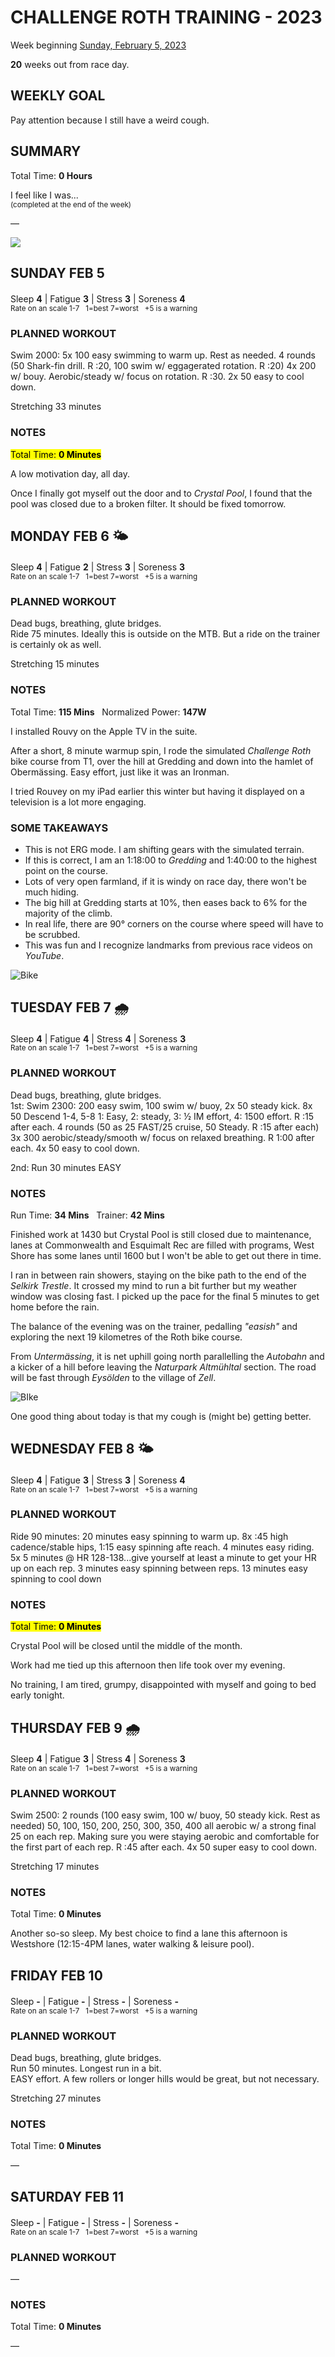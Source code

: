 # CHALLENGE ROTH TRAINING - 2023
Week beginning [Sunday, February 5, 2023](javascript:flick('sun');)

**20** weeks out from race day.

## WEEKLY GOAL
Pay attention because I still have a weird cough.

## SUMMARY
Total Time: **0 Hours**

I feel like I was...
<br /><sup>(completed at the end of the week)</sup>

&mdash;

![](/assets/jpg/II-9x550.jpeg)

## SUNDAY FEB 5
Sleep **4** | Fatigue **3** | Stress **3** | Soreness **4**
<sup><br />Rate on an scale 1-7 &nbsp; 1=best 7=worst &nbsp; +5 is a warning</sup>

### PLANNED WORKOUT
Swim 2000: 
5x 100 easy swimming to warm up. Rest as needed. 
4 rounds (50 Shark-fin drill. R :20, 100 swim w/ eggagerated rotation. R :20)
4x 200 w/ bouy. Aerobic/steady w/ focus on rotation. R :30. 
2x 50 easy to cool down. 

Stretching 33 minutes

### NOTES
<mark>Total Time: **0 Minutes**</mark>

A low motivation day, all day.

Once I finally got myself out the door and to _Crystal Pool_, 
I found that the pool was closed due to a broken filter.  It 
should be fixed tomorrow.

<!---->
## MONDAY FEB 6 🌤
Sleep **4** | Fatigue **2** | Stress **3** | Soreness **3**
<sup><br />Rate on an scale 1-7 &nbsp; 1=best 7=worst &nbsp; +5 is a warning</sup>

### PLANNED WORKOUT
Dead bugs, breathing, glute bridges.  
Ride 75 minutes. Ideally this is outside on the MTB. But a ride on the trainer is certainly ok as well. 

Stretching 15 minutes

### NOTES
Total Time: **115 Mins** &nbsp; Normalized Power: **147W**

I installed Rouvy on the Apple TV in the suite.  

After a short, 8 minute warmup spin, I rode the simulated 
_Challenge Roth_ bike course from T1, over the hill at Gredding 
and down into the hamlet of Obermässing.  Easy effort, just 
like it was an Ironman.

I tried Rouvey on my iPad earlier this winter but having it displayed 
on a television is a lot more engaging.

<!----->
### SOME TAKEAWAYS
 * This is not ERG mode.  I am shifting gears with the simulated terrain.
 * If this is correct, I am an 1:18:00 to _Gredding_ and 1:40:00 to the highest point on the course.
 * Lots of very open farmland, if it is windy on race day, there won't be much hiding.
 * The big hill at Gredding starts at 10%, then eases back to 6% for the majority of the climb.
 * In real life, there are 90° corners on the course where speed will have to be scrubbed. 
 * This was fun and I recognize landmarks from previous race videos on _YouTube_.

![Bike](/assets/jpg/bike-20230206.jpeg) 

<!---->
## TUESDAY FEB 7 🌧
Sleep **4** | Fatigue **4** | Stress **4** | Soreness **3**
<sup><br />Rate on an scale 1-7 &nbsp; 1=best 7=worst &nbsp; +5 is a warning</sup>

### PLANNED WORKOUT
Dead bugs, breathing, glute bridges.   
1st: Swim 2300: 
200 easy swim, 100 swim w/ buoy, 2x 50 steady kick. 
8x 50 Descend 1-4, 5-8 1: Easy, 2: steady, 3: ½ IM effort, 4: 1500 effort. R :15 after each. 
4 rounds (50 as 25 FAST/25 cruise, 50 Steady. R :15 after each)
3x 300 aerobic/steady/smooth w/ focus on relaxed breathing. R 1:00 after each. 
4x 50 easy to cool down.

2nd: Run 30 minutes EASY

### NOTES
Run Time: **34 Mins** &nbsp; Trainer: **42 Mins** 

Finished work at 1430 but Crystal Pool is still closed due to 
maintenance, lanes at Commonwealth and Esquimalt Rec are filled 
with programs, West Shore has some lanes until 1600 but I won't 
be able to get out there in time.
<!----->
I ran in between rain showers, staying on the bike path to the 
end of the _Selkirk Trestle_.  It crossed my mind to run a bit 
further but my weather window was closing fast.  I picked up the 
pace for the final 5 minutes to get home before the rain. 

The balance of the evening was on the trainer, pedalling _"easish"_ 
and exploring the next 19 kilometres of the Roth bike course.

From _Untermässing_, it is net uphill going north parallelling the _Autobahn_
and a kicker of a hill before leaving the _Naturpark Altmühltal_ section. 
The road will be fast through _Eysölden_ to the village of _Zell_.

![BIke](/assets/jpg/bike-20230207.jpeg)

One good thing about today is that my cough is (might be) getting better.
<!---->
## WEDNESDAY FEB 8 🌤
Sleep **4** | Fatigue **3** | Stress **3** | Soreness **4**
<sup><br />Rate on an scale 1-7 &nbsp; 1=best 7=worst &nbsp; +5 is a warning</sup>

### PLANNED WORKOUT
Ride 90 minutes: 
20 minutes easy spinning to warm up. 
8x :45 high cadence/stable hips, 1:15 easy spinning afte reach. 
4 minutes easy riding. 
5x 5 minutes @ HR 128-138...give yourself at least a minute to get your HR up on each rep. 3 minutes easy spinning between reps. 
13 minutes easy spinning to cool down

### NOTES
<mark>Total Time: **0 Minutes**</mark>

Crystal Pool will be closed until the middle of the month.

Work had me tied up this afternoon then life took over my evening.

No training, I am tired, grumpy, disappointed with myself and going to bed early tonight.

<!---->
## THURSDAY FEB 9 🌧
Sleep **4** | Fatigue **3** | Stress **4** | Soreness **3**
<sup><br />Rate on an scale 1-7 &nbsp; 1=best 7=worst &nbsp; +5 is a warning</sup>

### PLANNED WORKOUT
Swim 2500: 
2 rounds (100 easy swim, 100 w/ buoy, 50 steady kick. Rest as needed)
50, 100, 150, 200, 250, 300, 350, 400 all aerobic w/ a strong final 25 on each rep. Making sure you were staying aerobic and comfortable for the first part of each rep. R :45 after each. 
4x 50 super easy to cool down. 

Stretching 17 minutes

### NOTES
Total Time: **0 Minutes**

Another so-so sleep.  My best choice to find a lane this afternoon is Westshore (12:15-4PM lanes, water walking & leisure pool).  

<!---->
## FRIDAY FEB 10
Sleep **-** | Fatigue **-** | Stress **-** | Soreness **-**
<sup><br />Rate on an scale 1-7 &nbsp; 1=best 7=worst &nbsp; +5 is a warning</sup>

### PLANNED WORKOUT
Dead bugs, breathing, glute bridges.  
Run 50 minutes. Longest run in a bit.  
EASY effort. A few rollers or longer hills would be great, but not necessary. 

Stretching 27 minutes

### NOTES
Total Time: **0 Minutes**

&mdash;  

<!---->
## SATURDAY FEB 11
Sleep **-** | Fatigue **-** | Stress **-** | Soreness **-**
<sup><br />Rate on an scale 1-7 &nbsp; 1=best 7=worst &nbsp; +5 is a warning</sup>

### PLANNED WORKOUT
&mdash;  

### NOTES
Total Time: **0 Minutes**

&mdash;  
